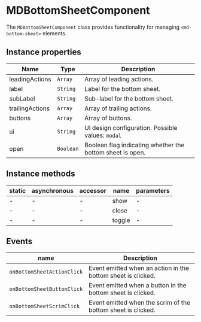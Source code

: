 # MDBottomSheetComponent

The `MDBottomSheetComponent` class provides functionality for managing `<md-bottom-sheet>` elements.

## Instance properties

| Name            | Type      | Description                                               |
| --------------- | --------- | --------------------------------------------------------- |
| leadingActions  | `Array`   | Array of leading actions.                                 |
| label           | `String`  | Label for the bottom sheet.                               |
| subLabel        | `String`  | Sub-label for the bottom sheet.                           |
| trailingActions | `Array`   | Array of trailing actions.                                |
| buttons         | `Array`   | Array of buttons.                                         |
| ui              | `String`  | UI design configuration. Possible values: `modal`         |
| open            | `Boolean` | Boolean flag indicating whether the bottom sheet is open. |

## Instance methods

| static | asynchronous | accessor | name   | parameters |
| ------ | ------------ | -------- | ------ | ---------- |
| -      | -            | -        | show   | -          |
| -      | -            | -        | close  | -          |
| -      | -            | -        | toggle | -          |

## Events

| name                       | Description                                                  |
| -------------------------- | ------------------------------------------------------------ |
| `onBottomSheetActionClick` | Event emitted when an action in the bottom sheet is clicked. |
| `onBottomSheetButtonClick` | Event emitted when a button in the bottom sheet is clicked.  |
| `onBottomSheetScrimClick`  | Event emitted when the scrim of the bottom sheet is clicked. |

